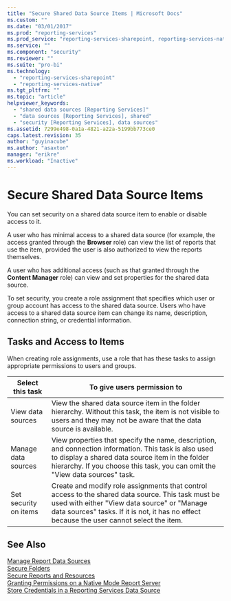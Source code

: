 ```yaml
---
title: "Secure Shared Data Source Items | Microsoft Docs"
ms.custom: ""
ms.date: "03/01/2017"
ms.prod: "reporting-services"
ms.prod_service: "reporting-services-sharepoint, reporting-services-native"
ms.service: ""
ms.component: "security"
ms.reviewer: ""
ms.suite: "pro-bi"
ms.technology: 
  - "reporting-services-sharepoint"
  - "reporting-services-native"
ms.tgt_pltfrm: ""
ms.topic: "article"
helpviewer_keywords: 
  - "shared data sources [Reporting Services]"
  - "data sources [Reporting Services], shared"
  - "security [Reporting Services], data sources"
ms.assetid: 7299e498-0a1a-4821-a22a-5199bb773ce0
caps.latest.revision: 35
author: "guyinacube"
ms.author: "asaxton"
manager: "erikre"
ms.workload: "Inactive"
---
```

# Secure Shared Data Source Items
  You can set security on a shared data source item to enable or disable access to it.  
  
 A user who has minimal access to a shared data source (for example, the access granted through the **Browser** role) can view the list of reports that use the item, provided the user is also authorized to view the reports themselves.  
  
 A user who has additional access (such as that granted through the **Content Manager** role) can view and set properties for the shared data source.  
  
 To set security, you create a role assignment that specifies which user or group account has access to the shared data source. Users who have access to a shared data source item can change its name, description, connection string, or credential information.  
  
## Tasks and Access to Items  
 When creating role assignments, use a role that has these tasks to assign appropriate permissions to users and groups.  
  
|Select this task|To give users permission to|  
|----------------------|---------------------------------|  
|View data sources|View the shared data source item in the folder hierarchy. Without this task, the item is not visible to users and they may not be aware that the data source is available.|  
|Manage data sources|View properties that specify the name, description, and connection information. This task is also used to display a shared data source item in the folder hierarchy. If you choose this task, you can omit the "View data sources" task.|  
|Set security on items|Create and modify role assignments that control access to the shared data source. This task must be used with either "View data source" or "Manage data sources" tasks. If it is not, it has no effect because the user cannot select the item.|  
  
## See Also  
 [Manage Report Data Sources](../../reporting-services/report-data/manage-report-data-sources.md)   
 [Secure Folders](../../reporting-services/security/secure-folders.md)   
 [Secure Reports and Resources](../../reporting-services/security/secure-reports-and-resources.md)   
 [Granting Permissions on a Native Mode Report Server](../../reporting-services/security/granting-permissions-on-a-native-mode-report-server.md)   
 [Store Credentials in a Reporting Services Data Source](../../reporting-services/report-data/store-credentials-in-a-reporting-services-data-source.md)  
  
  
